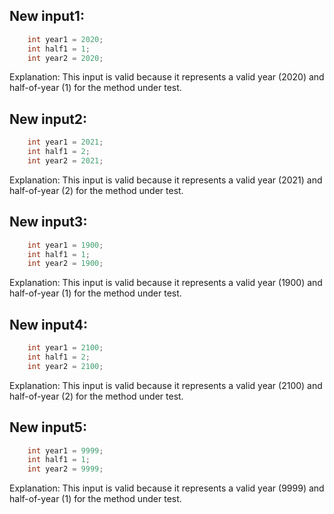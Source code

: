 ## New input1:
```java
    int year1 = 2020;
    int half1 = 1;
    int year2 = 2020;
```
Explanation: This input is valid because it represents a valid year (2020) and half-of-year (1) for the method under test.

## New input2:
```java
    int year1 = 2021;
    int half1 = 2;
    int year2 = 2021;
```
Explanation: This input is valid because it represents a valid year (2021) and half-of-year (2) for the method under test.

## New input3:
```java
    int year1 = 1900;
    int half1 = 1;
    int year2 = 1900;
```
Explanation: This input is valid because it represents a valid year (1900) and half-of-year (1) for the method under test.

## New input4:
```java
    int year1 = 2100;
    int half1 = 2;
    int year2 = 2100;
```
Explanation: This input is valid because it represents a valid year (2100) and half-of-year (2) for the method under test.

## New input5:
```java
    int year1 = 9999;
    int half1 = 1;
    int year2 = 9999;
```
Explanation: This input is valid because it represents a valid year (9999) and half-of-year (1) for the method under test.
